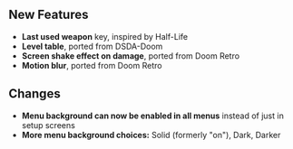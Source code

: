 ## New Features

- **Last used weapon** key, inspired by Half-Life
- **Level table**, ported from DSDA-Doom
- **Screen shake effect on damage**, ported from Doom Retro
- **Motion blur**, ported from Doom Retro

## Changes

- **Menu background can now be enabled in all menus** instead of just in setup screens
- **More menu background choices:** Solid (formerly "on"), Dark, Darker
